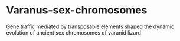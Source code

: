 # Varanus-sex-chromosomes
Gene traffic mediated by transposable elements shaped the dynamic evolution of ancient sex chromosomes of varanid lizard 
